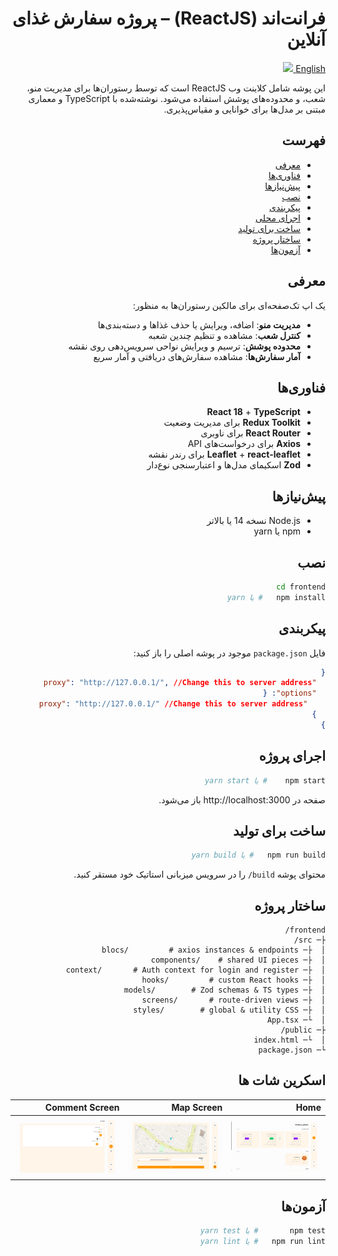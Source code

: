 <div dir="rtl" align="right" style="text-align: right">

# فرانت‌اند (ReactJS) – پروژه سفارش غذای آنلاین
[English <img src="https://raw.githubusercontent.com/hjnilsson/country-flags/master/svg/us.svg" width="20"/>](README.md)

این پوشه شامل کلاینت وب ReactJS است که توسط رستوران‌ها برای مدیریت منو، شعب، و محدوده‌های پوشش استفاده می‌شود. نوشته‌شده با TypeScript و معماری مبتنی بر مدل‌ها برای خوانایی و مقیاس‌پذیری.

## فهرست

- [معرفی](#معرفی)
- [فناوری‌ها](#فناوری‌ها)
- [پیش‌نیازها](#پیش‌نیازها)
- [نصب](#نصب)
- [پیکربندی](#پیکربندی)
- [اجرای محلی](#اجرای-محلی)
- [ساخت برای تولید](#ساخت-برای-تولید)
- [ساختار پروژه](#ساختار-پروژه)
- [آزمون‌ها](#آزمون‌ها)

## معرفی

یک اپ تک‌صفحه‌ای برای مالکین رستوران‌ها به منظور:
- **مدیریت منو**: اضافه، ویرایش یا حذف غذاها و دسته‌بندی‌ها
- **کنترل شعب**: مشاهده و تنظیم چندین شعبه
- **محدوده پوشش**: ترسیم و ویرایش نواحی سرویس‌دهی روی نقشه
- **آمار سفارش‌ها**: مشاهده سفارش‌های دریافتی و آمار سریع

## فناوری‌ها

- **React 18** + **TypeScript**
- **Redux Toolkit** برای مدیریت وضعیت
- **React Router** برای ناوبری
- **Axios** برای درخواست‌های API
- **Leaflet** + **react-leaflet** برای رندر نقشه
- **Zod** اسکیمای مدل‌ها و اعتبارسنجی نوع‌دار

## پیش‌نیازها

- Node.js نسخه 14 یا بالاتر
- npm یا yarn

## نصب

```bash
cd frontend
npm install   # یا yarn
```

## پیکربندی

 فایل `package.json` موجود در پوشه اصلی را باز کنید:
```json lines
{
  "proxy": "http://127.0.0.1/", //Change this to server address
  "options": {
    "proxy": "http://127.0.0.1/" //Change this to server address
  }
}
```

## اجرای پروژه

```bash
npm start    # یا yarn start
```
صفحه در http://localhost:3000 باز می‌شود.

## ساخت برای تولید

```bash
npm run build   # یا yarn build
```
محتوای پوشه `build/` را در سرویس میزبانی استاتیک خود مستقر کنید.

## ساختار پروژه

```
frontend/
├─ src/
│  ├─ blocs/         # axios instances & endpoints
│  ├─ components/    # shared UI pieces
│  ├─ context/       # Auth context for login and register
│  ├─ hooks/         # custom React hooks
│  ├─ models/        # Zod schemas & TS types
│  ├─ screens/       # route-driven views
│  ├─ styles/        # global & utility CSS
│  └─ App.tsx
├─ public/
│  └─ index.html
└─ package.json
```
## اسکرین شات ها
| Home                                                         | Map Screen                                                  | Comment Screen                                                  |
|--------------------------------------------------------------|-------------------------------------------------------------|-----------------------------------------------------------------|
| <img src="./screenshots/home_screen.png" style="width:100%"> | <img src="./screenshots/map_screen.png" style="width:100%"> | <img src="./screenshots/comment_screen.png" style="width:100%"> |

## آزمون‌ها

```bash
npm test       # یا yarn test
npm run lint   # یا yarn lint
```

</div>
